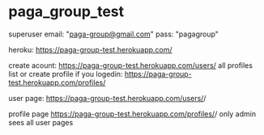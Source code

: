 # paga_group_test

superuser email: "paga-group@gmail.com"
pass: "pagagroup"

heroku: https://paga-group-test.herokuapp.com/

create acount: https://paga-group-test.herokuapp.com/users/
all profiles list or create profile if you logedin: https://paga-group-test.herokuapp.com/profiles/ 

user page: https://paga-group-test.herokuapp.com/users/<pk>/

profile page https://paga-group-test.herokuapp.com/profiles/<pk>/
 only admin sees all user pages
